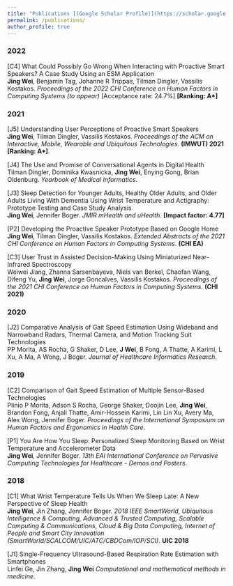 ```yaml
---
title: "Publications [(Google Scholar Profile)](https://scholar.google.com.au/citations?user=z45wQDYAAAAJ&hl=en)"
permalink: /publications/
author_profile: true
---
```


### 2022

[C4] What Could Possibly Go Wrong When Interacting with Proactive Smart Speakers? A Case Study Using an ESM Application<br>
<b>Jing Wei</b>, Benjamin Tag, Johanne R Trippas, Tilman Dingler, Vassilis Kostakos.
<i>Proceedings of the 2022 CHI Conference on Human Factors in Computing Systems (to appear)</i> [Acceptance rate: 24.7%] <b>[Ranking: A*]</b> 

### 2021

[J5] Understanding User Perceptions of Proactive Smart Speakers<br> 
<b>Jing Wei</b>, Tilman Dingler, Vassilis Kostakos.
<i>Proceedings of the ACM on Interactive, Mobile, Wearable and Ubiquitous Technologies</i>. <b>(IMWUT) 2021 [Ranking: A*]</b>.

[J4] The Use and Promise of Conversational Agents in Digital Health<br> 
Tilman Dingler, Dominika Kwasnicka, <b>Jing Wei</b>, Enying Gong, Brian Oldenburg.
<i>Yearbook of Medical Informatics</i>. 

[J3] Sleep Detection for Younger Adults, Healthy Older Adults, and Older Adults Living With Dementia Using Wrist Temperature and Actigraphy: Prototype Testing and Case Study Analysis<br>
<b>Jing Wei</b>, Jennifer Boger.
<i>JMIR mHealth and uHealth</i>. <b>[Impact factor: 4.77]</b>

[P2] Developing the Proactive Speaker Prototype Based on Google Home<br>
<b>Jing Wei</b>, Tilman Dingler, Vassilis Kostakos.
<i> Extended Abstracts of the 2021 CHI Conference on Human Factors in Computing Systems</i>. <b>(CHI EA)</b>

[C3] User Trust in Assisted Decision-Making Using Miniaturized Near-Infrared Spectroscopy<br>
Weiwei Jiang, Zhanna Sarsenbayeva, Niels van Berkel, Chaofan Wang, Difeng Yu, <b>Jing Wei</b>, Jorge Goncalves, Vassilis Kostakos.
<i>Proceedings of the 2021 CHI Conference on Human Factors in Computing Systems</i>. <b>(CHI 2021)</b>

### 2020
[J2] Comparative Analysis of Gait Speed Estimation Using Wideband and Narrowband Radars, Thermal Camera, and Motion Tracking Suit Technologies<br>
PP Morita, AS Rocha, G Shaker, D Lee, <b>J Wei</b>, B Fong, A Thatte, A Karimi, L Xu, A Ma, A Wong, J Boger.
<i>Journal of Healthcare Informatics Research</i>.

### 2019
[C2] Comparison of Gait Speed Estimation of Multiple Sensor-Based Technologies<br>
Plinio P Morita, Adson S Rocha, George Shaker, Doojin Lee, <b>Jing Wei</b>, Brandon Fong, Anjali Thatte, Amir-Hossein Karimi, Lin Lin Xu, Avery Ma, Alex Wong, Jennifer Boger.
<i>Proceedings of the International Symposium on Human Factors and Ergonomics in Health Care</i>.

[P1] You Are How You Sleep: Personalized Sleep Monitoring Based on Wrist Temperature and Accelerometer Data<br>
<b>Jing Wei</b>, Jennifer Boger.
<i>13th EAI International Conference on Pervasive Computing Technologies for Healthcare - Demos and Posters</i>.

### 2018
[C1] What Wrist Temperature Tells Us When We Sleep Late: A New Perspective of Sleep Health<br>
<b>Jing Wei</b>, Jin Zhang, Jennifer Boger.
<i>2018 IEEE SmartWorld, Ubiquitous Intelligence & Computing, Advanced & Trusted Computing, Scalable Computing & Communications, Cloud & Big Data Computing, Internet of People and Smart City Innovation (SmartWorld/SCALCOM/UIC/ATC/CBDCom/IOP/SCI)</i>. <b> UIC 2018 </b>

[J1] Single-Frequency Ultrasound-Based Respiration Rate Estimation with Smartphones<br>
Linfei Ge, Jin Zhang, <b>Jing Wei</b>
<i>Computational and mathematical methods in medicine</i>. 

